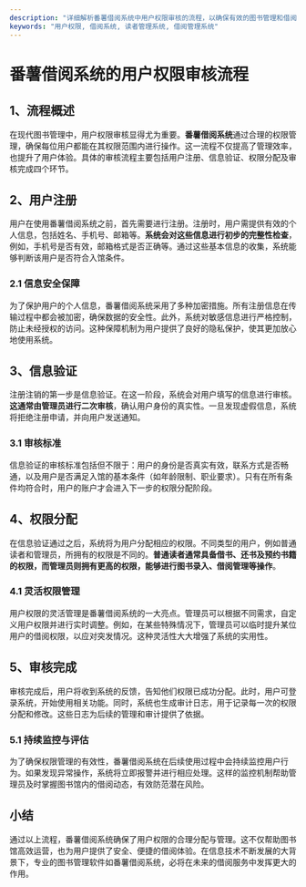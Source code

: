 ```yaml
---
description: "详细解析番薯借阅系统中用户权限审核的流程，以确保有效的图书管理和借阅服务。"
keywords: "用户权限, 借阅系统, 读者管理系统, 借阅管理系统"
---
```

# 番薯借阅系统的用户权限审核流程

## 1、流程概述

在现代图书管理中，用户权限审核显得尤为重要。**番薯借阅系统**通过合理的权限管理，确保每位用户都能在其权限范围内进行操作。这一流程不仅提高了管理效率，也提升了用户体验。具体的审核流程主要包括用户注册、信息验证、权限分配及审核完成四个环节。

## 2、用户注册

用户在使用番薯借阅系统之前，首先需要进行注册。注册时，用户需提供有效的个人信息，包括姓名、手机号、邮箱等。**系统会对这些信息进行初步的完整性检查**，例如，手机号是否有效，邮箱格式是否正确等。通过这些基本信息的收集，系统能够判断该用户是否符合入馆条件。

### 2.1 信息安全保障

为了保护用户的个人信息，番薯借阅系统采用了多种加密措施。所有注册信息在传输过程中都会被加密，确保数据的安全性。此外，系统对敏感信息进行严格控制，防止未经授权的访问。这种保障机制为用户提供了良好的隐私保护，使其更加放心地使用系统。

## 3、信息验证

注册注销的第一步是信息验证。在这一阶段，系统会对用户填写的信息进行审核。**这通常由管理员进行二次审核**，确认用户身份的真实性。一旦发现虚假信息，系统将拒绝注册申请，并向用户发送通知。

### 3.1 审核标准

信息验证的审核标准包括但不限于：用户的身份是否真实有效，联系方式是否畅通，以及用户是否满足入馆的基本条件（如年龄限制、职业要求）。只有在所有条件均符合时，用户的账户才会进入下一步的权限分配阶段。

## 4、权限分配

在信息验证通过之后，系统将为用户分配相应的权限。不同类型的用户，例如普通读者和管理员，所拥有的权限是不同的。**普通读者通常具备借书、还书及预约书籍的权限，而管理员则拥有更高的权限，能够进行图书录入、借阅管理等操作**。

### 4.1 灵活权限管理

用户权限的灵活管理是番薯借阅系统的一大亮点。管理员可以根据不同需求，自定义用户权限并进行实时调整。例如，在某些特殊情况下，管理员可以临时提升某位用户的借阅权限，以应对突发情况。这种灵活性大大增强了系统的实用性。

## 5、审核完成

审核完成后，用户将收到系统的反馈，告知他们权限已成功分配。此时，用户可登录系统，开始使用相关功能。同时，系统也生成审计日志，用于记录每一次的权限分配和修改。这些日志为后续的管理和审计提供了依据。

### 5.1 持续监控与评估

为了确保权限管理的有效性，番薯借阅系统在后续使用过程中会持续监控用户行为。如果发现异常操作，系统将立即报警并进行相应处理。这样的监控机制帮助管理员及时掌握图书馆内的借阅动态，有效防范潜在风险。

## 小结

通过以上流程，番薯借阅系统确保了用户权限的合理分配与管理。这不仅帮助图书馆高效运营，也为用户提供了安全、便捷的借阅体验。在信息技术不断发展的大背景下，专业的图书管理软件如番薯借阅系统，必将在未来的借阅服务中发挥更大的作用。
